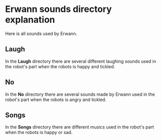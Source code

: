 
# Erwann sounds directory explanation

Here is all sounds used by Erwann.

## Laugh

In the **Laugh** directory there are several different laughing sounds used in the robot's part when the robots is happy and tickled.

## No

In the **No** directory there are several sounds made by Erwann used in the robot's part when the robots is angry and tickled.

## Songs

In the **Songs** directory there are different musics used in the robot's part when the robots is happy or sad.
